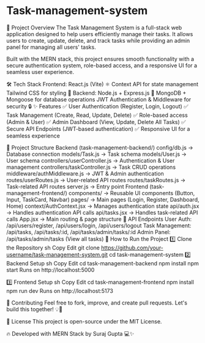 # Task-management-system
📌 Project Overview
The Task Management System is a full-stack web application designed to help users efficiently manage their tasks. It allows users to create, update, delete, and track tasks while providing an admin panel for managing all users' tasks.

Built with the MERN stack, this project ensures smooth functionality with a secure authentication system, role-based access, and a responsive UI for a seamless user experience.

🛠️ Tech Stack
Frontend:
React.js (Vite) ⚛️
Context API for state management
Tailwind CSS for styling 🎨
Backend:
Node.js + Express.js 🚀
MongoDB + Mongoose for database operations
JWT Authentication & Middleware for security 🔒
✨ Features
✅ User Authentication (Register, Login, Logout)
✅ Task Management (Create, Read, Update, Delete)
✅ Role-based access (Admin & User)
✅ Admin Dashboard (View, Update, Delete All Tasks)
✅ Secure API Endpoints (JWT-based authentication)
✅ Responsive UI for a seamless experience

📂 Project Structure
Backend (task-management-backend/)
config/db.js → Database connection
models/Task.js → Task schema
models/User.js → User schema
controllers/userController.js → Authentication & User management
controllers/taskController.js → Task CRUD operations
middleware/authMiddleware.js → JWT & Admin authentication
routes/userRoutes.js → User-related API routes
routes/taskRoutes.js → Task-related API routes
server.js → Entry point
Frontend (task-management-frontend/)
components/ → Reusable UI components (Button, Input, TaskCard, Navbar)
pages/ → Main pages (Login, Register, Dashboard, Home)
context/AuthContext.jsx → Manages authentication state
api/auth.jsx → Handles authentication API calls
api/tasks.jsx → Handles task-related API calls
App.jsx → Main routing & page structure
📡 API Endpoints
User Auth: /api/users/register, /api/users/login, /api/users/logout
Task Management: /api/tasks, /api/tasks/:id, /api/tasks/admin/tasks/:id
Admin Panel: /api/tasks/admin/tasks (View all tasks)
🚀 How to Run the Project
1️⃣ Clone the Repository
sh
Copy
Edit
git clone https://github.com/your-username/task-management-system.git
cd task-management-system
2️⃣ Backend Setup
sh
Copy
Edit
cd task-management-backend
npm install
npm start
Runs on http://localhost:5000

3️⃣ Frontend Setup
sh
Copy
Edit
cd task-management-frontend
npm install
npm run dev
Runs on http://localhost:5173

📢 Contributing
Feel free to fork, improve, and create pull requests. Let's build this together! 💡🚀

📜 License
This project is open-source under the MIT License.

🔥 Developed with MERN Stack by Suraj Gupta 💻✨
